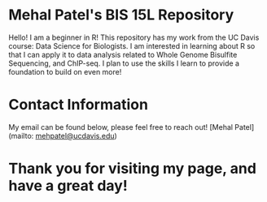 # Mehal Patel's BIS 15L Repository
Hello! I am a beginner in R! This repository has my work from the UC Davis course: Data Science for Biologists. I am interested in learning about R so that I can apply it to data analysis related to Whole Genome Bisulfite Sequencing, and ChIP-seq. I plan to use the skills I learn to provide a foundation to build on even more!

# Contact Information
My email can be found below, please feel free to reach out!
[Mehal Patel](mailto: mehpatel@ucdavis.edu)

# Thank you for visiting my page, and have a great day!